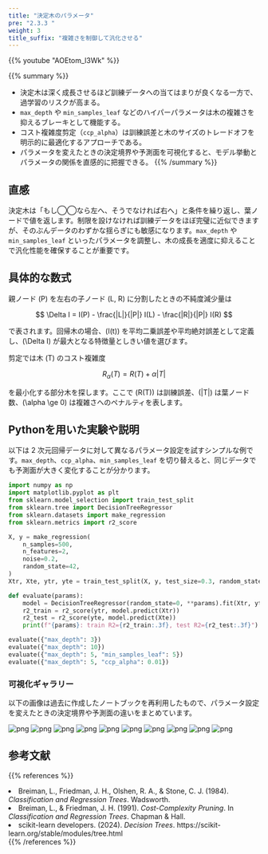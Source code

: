 ```yaml
---
title: "決定木のパラメータ"
pre: "2.3.3 "
weight: 3
title_suffix: "複雑さを制御して汎化させる"
---
```


{{% youtube "AOEtom_l3Wk" %}}

{{% summary %}}
- 決定木は深く成長させるほど訓練データへの当てはまりが良くなる一方で、過学習のリスクが高まる。
- `max_depth` や `min_samples_leaf` などのハイパーパラメータは木の複雑さを抑えるブレーキとして機能する。
- コスト複雑度剪定（`ccp_alpha`）は訓練誤差と木のサイズのトレードオフを明示的に最適化するアプローチである。
- パラメータを変えたときの決定境界や予測面を可視化すると、モデル挙動とパラメータの関係を直感的に把握できる。
{{% /summary %}}

## 直感
決定木は「もし◯◯なら左へ、そうでなければ右へ」と条件を繰り返し、葉ノードで値を返します。制限を設けなければ訓練データをほぼ完璧に近似できますが、そのぶんデータのわずかな揺らぎにも敏感になります。`max_depth` や `min_samples_leaf` といったパラメータを調整し、木の成長を適度に抑えることで汎化性能を確保することが重要です。

## 具体的な数式
親ノード \(P\) を左右の子ノード \(L, R\) に分割したときの不純度減少量は

$$
\Delta I = I(P) - \frac{|L|}{|P|} I(L) - \frac{|R|}{|P|} I(R)
$$

で表されます。回帰木の場合、\(I(t)\) を平均二乗誤差や平均絶対誤差として定義し、\(\Delta I\) が最大となる特徴量としきい値を選びます。

剪定では木 \(T\) のコスト複雑度

$$
R_\alpha(T) = R(T) + \alpha |T|
$$

を最小化する部分木を探します。ここで \(R(T)\) は訓練誤差、\(|T|\) は葉ノード数、\(\alpha \ge 0\) は複雑さへのペナルティを表します。

## Pythonを用いた実験や説明
以下は 2 次元回帰データに対して異なるパラメータ設定を試すシンプルな例です。`max_depth`、`ccp_alpha`、`min_samples_leaf` を切り替えると、同じデータでも予測面が大きく変化することが分かります。

```python
import numpy as np
import matplotlib.pyplot as plt
from sklearn.model_selection import train_test_split
from sklearn.tree import DecisionTreeRegressor
from sklearn.datasets import make_regression
from sklearn.metrics import r2_score

X, y = make_regression(
    n_samples=500,
    n_features=2,
    noise=0.2,
    random_state=42,
)
Xtr, Xte, ytr, yte = train_test_split(X, y, test_size=0.3, random_state=0)

def evaluate(params):
    model = DecisionTreeRegressor(random_state=0, **params).fit(Xtr, ytr)
    r2_train = r2_score(ytr, model.predict(Xtr))
    r2_test = r2_score(yte, model.predict(Xte))
    print(f"{params}: train R2={r2_train:.3f}, test R2={r2_test:.3f}")

evaluate({"max_depth": 3})
evaluate({"max_depth": 10})
evaluate({"max_depth": 5, "min_samples_leaf": 5})
evaluate({"max_depth": 5, "ccp_alpha": 0.01})
```

### 可視化ギャラリー
以下の画像は過去に作成したノートブックを再利用したもので、パラメータ設定を変えたときの決定境界や予測面の違いをまとめています。

![png](/images/basic/tree/Parameter_files/Parameter_5_0.png)
![png](/images/basic/tree/Parameter_files/Parameter_7_0.png)
![png](/images/basic/tree/Parameter_files/Parameter_7_1.png)
![png](/images/basic/tree/Parameter_files/Parameter_9_0.png)
![png](/images/basic/tree/Parameter_files/Parameter_11_0.png)
![png](/images/basic/tree/Parameter_files/Parameter_13_0.png)
![png](/images/basic/tree/Parameter_files/Parameter_15_0.png)
![png](/images/basic/tree/Parameter_files/Parameter_17_0.png)
![png](/images/basic/tree/Parameter_files/Parameter_20_0.png)
![png](/images/basic/tree/Parameter_files/Parameter_21_0.png)

## 参考文献
{{% references %}}
<li>Breiman, L., Friedman, J. H., Olshen, R. A., &amp; Stone, C. J. (1984). <i>Classification and Regression Trees</i>. Wadsworth.</li>
<li>Breiman, L., &amp; Friedman, J. H. (1991). <i>Cost-Complexity Pruning</i>. In <i>Classification and Regression Trees</i>. Chapman &amp; Hall.</li>
<li>scikit-learn developers. (2024). <i>Decision Trees</i>. https://scikit-learn.org/stable/modules/tree.html</li>
{{% /references %}}
